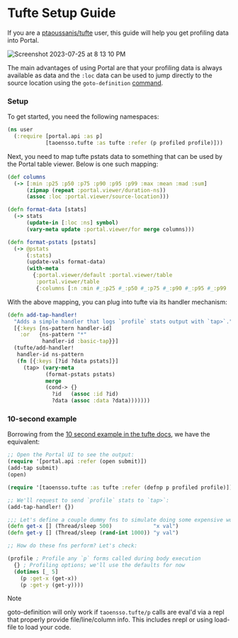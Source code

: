 # Tufte Setup Guide

If you are a [ptaoussanis/tufte](https://github.com/ptaoussanis/tufte) user,
this guide will help you get profiling data into Portal.

![Screenshot 2023-07-25 at 8 13 10 PM](https://github.com/djblue/portal/assets/1986211/d9532ca7-af28-4e33-a592-8704d589c371)

The main advantages of using Portal are that your profiling data is always
available as data and the `:loc` data can be used to jump directly to the source
location using the `goto-definition` [command][commands].

### Setup

To get started, you need the following namespaces:

``` clojure
(ns user
  (:require [portal.api :as p]
            [taoensso.tufte :as tufte :refer (p profiled profile)]))
```

Next, you need to map tufte pstats data to something that can be used by the
Portal table viewer. Below is one such mapping:

```clojure
(def columns
  (-> [:min :p25 :p50 :p75 :p90 :p95 :p99 :max :mean :mad :sum]
      (zipmap (repeat :portal.viewer/duration-ns))
      (assoc :loc :portal.viewer/source-location)))

(defn format-data [stats]
  (-> stats
      (update-in [:loc :ns] symbol)
      (vary-meta update :portal.viewer/for merge columns)))

(defn format-pstats [pstats]
  (-> @pstats
      (:stats)
      (update-vals format-data)
      (with-meta
        {:portal.viewer/default :portal.viewer/table
         :portal.viewer/table
         {:columns [:n :min #_:p25 #_:p50 #_:p75 #_:p90 #_:p95 #_:p99 :max :mean #_:mad :sum :loc]}})))
```

With the above mapping, you can plug into tufte via its handler mechanism:

```clojure
(defn add-tap-handler!
  "Adds a simple handler that logs `profile` stats output with `tap>`."
  [{:keys [ns-pattern handler-id]
    :or   {ns-pattern "*"
           handler-id :basic-tap}}]
  (tufte/add-handler!
   handler-id ns-pattern
   (fn [{:keys [?id ?data pstats]}]
     (tap> (vary-meta
            (format-pstats pstats)
            merge
            (cond-> {}
              ?id   (assoc :id ?id)
              ?data (assoc :data ?data)))))))
```

### 10-second example

Borrowing from the [10 second example in the tufte docs][tufte-example], we have
the equivalent:

```clojure
;; Open the Portal UI to see the output:
(require '[portal.api :refer (open submit)])
(add-tap submit)
(open)

(require '[taoensso.tufte :as tufte :refer (defnp p profiled profile)])

;; We'll request to send `profile` stats to `tap>`:
(add-tap-handler! {})

;;; Let's define a couple dummy fns to simulate doing some expensive work
(defn get-x [] (Thread/sleep 500)             "x val")
(defn get-y [] (Thread/sleep (rand-int 1000)) "y val")

;; How do these fns perform? Let's check:

(profile ; Profile any `p` forms called during body execution
  {} ; Profiling options; we'll use the defaults for now
  (dotimes [_ 5]
    (p :get-x (get-x))
    (p :get-y (get-y))))
```

> [!NOTE]
> goto-definition will only work if `taoensso.tufte/p` calls are eval'd
> via a repl that properly provide file/line/column info. This includes nrepl
> or using load-file to load your code.

[tufte-example]: https://github.com/ptaoussanis/tufte#10-second-example
[commands]: ../../doc/ui/commands.md
